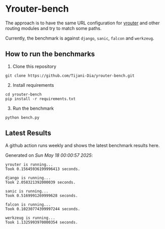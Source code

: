 # Yrouter-bench

The approach is to have the same URL configuration for [yrouter](https://github.com/Tijani-Dia/yrouter) and other routing modules and try to match some paths.

Currently, the benchmark is against `django`, `sanic`, `falcon` and `werkzeug`.

## How to run the benchmarks

1. Clone this repository

```shell
git clone https://github.com/Tijani-Dia/yrouter-bench.git
```

2. Install requirements

```shell
cd yrouter-bench
pip install -r requirements.txt
```

3. Run the benchmark

```shell
python bench.py
```

## Latest Results

A github action runs weekly and shows the latest benchmark results here.

Generated on *Sun May 18 00:00:57 2025*:

```shell
yrouter is running...
Took 0.15645936199996413 seconds.

django is running...
Took 2.058321392000039 seconds.

sanic is running...
Took 0.5169991269999628 seconds.

falcon is running...
Took 0.10230774399997244 seconds.

werkzeug is running...
Took 1.1325993970000354 seconds.

```